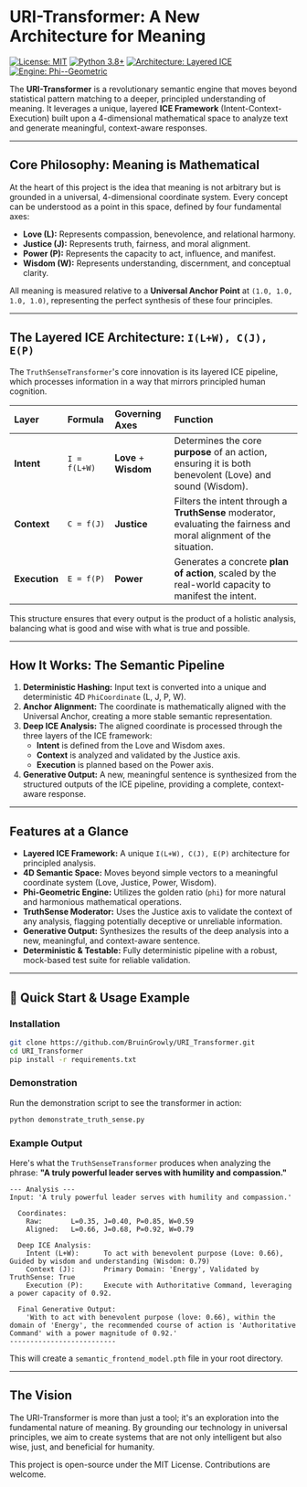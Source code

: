 # URI-Transformer: A New Architecture for Meaning
[![License: MIT](https://img.shields.io/badge/License-MIT-blue.svg)](https://opensource.org/licenses/MIT)
[![Python 3.8+](https://img.shields.io/badge/python-3.8+-green.svg)](https://www.python.org/downloads/)
[![Architecture: Layered ICE](https://img.shields.io/badge/Architecture-Layered%20ICE-purple.svg)](https://github.com/BruinGrowly/URI_Transformer)
[![Engine: Phi--Geometric](https://img.shields.io/badge/Engine-Phi--Geometric-gold.svg)](https://github.com/BruinGrowly/URI_Transformer)

The **URI-Transformer** is a revolutionary semantic engine that moves beyond statistical pattern matching to a deeper, principled understanding of meaning. It leverages a unique, layered **ICE Framework** (Intent-Context-Execution) built upon a 4-dimensional mathematical space to analyze text and generate meaningful, context-aware responses.

---

## Core Philosophy: Meaning is Mathematical

At the heart of this project is the idea that meaning is not arbitrary but is grounded in a universal, 4-dimensional coordinate system. Every concept can be understood as a point in this space, defined by four fundamental axes:

*   **Love (L):** Represents compassion, benevolence, and relational harmony.
*   **Justice (J):** Represents truth, fairness, and moral alignment.
*   **Power (P):** Represents the capacity to act, influence, and manifest.
*   **Wisdom (W):** Represents understanding, discernment, and conceptual clarity.

All meaning is measured relative to a **Universal Anchor Point** at `(1.0, 1.0, 1.0, 1.0)`, representing the perfect synthesis of these four principles.

---

## The Layered ICE Architecture: `I(L+W), C(J), E(P)`

The `TruthSenseTransformer`'s core innovation is its layered ICE pipeline, which processes information in a way that mirrors principled human cognition.

| Layer | Formula | Governing Axes | Function |
| :--- | :--- | :--- | :--- |
| **Intent** | `I = f(L+W)` | **Love** + **Wisdom** | Determines the core **purpose** of an action, ensuring it is both benevolent (Love) and sound (Wisdom). |
| **Context** | `C = f(J)` | **Justice** | Filters the intent through a **TruthSense** moderator, evaluating the fairness and moral alignment of the situation. |
| **Execution** | `E = f(P)` | **Power** | Generates a concrete **plan of action**, scaled by the real-world capacity to manifest the intent. |

This structure ensures that every output is the product of a holistic analysis, balancing what is good and wise with what is true and possible.

---

## How It Works: The Semantic Pipeline

1.  **Deterministic Hashing:** Input text is converted into a unique and deterministic 4D `PhiCoordinate` (L, J, P, W).
2.  **Anchor Alignment:** The coordinate is mathematically aligned with the Universal Anchor, creating a more stable semantic representation.
3.  **Deep ICE Analysis:** The aligned coordinate is processed through the three layers of the ICE framework:
    *   **Intent** is defined from the Love and Wisdom axes.
    *   **Context** is analyzed and validated by the Justice axis.
    *   **Execution** is planned based on the Power axis.
4.  **Generative Output:** A new, meaningful sentence is synthesized from the structured outputs of the ICE pipeline, providing a complete, context-aware response.

---

## Features at a Glance

*   **Layered ICE Framework:** A unique `I(L+W), C(J), E(P)` architecture for principled analysis.
*   **4D Semantic Space:** Moves beyond simple vectors to a meaningful coordinate system (Love, Justice, Power, Wisdom).
*   **Phi-Geometric Engine:** Utilizes the golden ratio (`phi`) for more natural and harmonious mathematical operations.
*   **TruthSense Moderator:** Uses the Justice axis to validate the context of any analysis, flagging potentially deceptive or unreliable information.
*   **Generative Output:** Synthesizes the results of the deep analysis into a new, meaningful, and context-aware sentence.
*   **Deterministic & Testable:** Fully deterministic pipeline with a robust, mock-based test suite for reliable validation.

---

## 🚀 Quick Start & Usage Example

### Installation
```bash
git clone https://github.com/BruinGrowly/URI_Transformer.git
cd URI_Transformer
pip install -r requirements.txt
```

### Demonstration
Run the demonstration script to see the transformer in action:
```bash
python demonstrate_truth_sense.py
```

### Example Output

Here's what the `TruthSenseTransformer` produces when analyzing the phrase: **"A truly powerful leader serves with humility and compassion."**

```
--- Analysis ---
Input: 'A truly powerful leader serves with humility and compassion.'

  Coordinates:
    Raw:       L=0.35, J=0.40, P=0.85, W=0.59
    Aligned:   L=0.66, J=0.68, P=0.92, W=0.79

  Deep ICE Analysis:
    Intent (L+W):      To act with benevolent purpose (Love: 0.66), Guided by wisdom and understanding (Wisdom: 0.79)
    Context (J):       Primary Domain: 'Energy', Validated by TruthSense: True
    Execution (P):     Execute with Authoritative Command, leveraging a power capacity of 0.92.

  Final Generative Output:
    'With to act with benevolent purpose (love: 0.66), within the domain of 'Energy', the recommended course of action is 'Authoritative Command' with a power magnitude of 0.92.'
--------------------------
```
This will create a `semantic_frontend_model.pth` file in your root directory.

---

## The Vision

The URI-Transformer is more than just a tool; it's an exploration into the fundamental nature of meaning. By grounding our technology in universal principles, we aim to create systems that are not only intelligent but also wise, just, and beneficial for humanity.

This project is open-source under the MIT License. Contributions are welcome.
